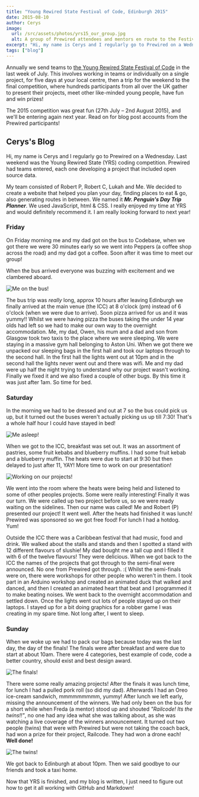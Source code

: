 ```yaml
---
title: "Young Rewired State Festival of Code, Edinburgh 2015"
date: 2015-08-10
author: Cerys
image:
  url: /src/assets/photos/yrs15_our_group.jpg
  alt: A group of Prewired attendees and mentors en route to the Festival of Code
excerpt: "Hi, my name is Cerys and I regularly go to Prewired on a Wednesday. Last weekend was the Young Rewired State (YRS) coding competition.  Prewired had teams entered, each one developing a project that included open source data. My team consisted of Robert P, Robert C, Lukah and Me."
tags: ["blog"]
---
```


Annually we send teams to [the Young Rewired State Festival of Code](http://festival.yrs.io) in the last week of July. This involves working in teams or individually on a single project, for five days at your local centre, then a trip for the weekend to the final competition, where hundreds participants from all over the UK gather to present their projects, meet other like-minded young people, have fun and win prizes!

The 2015 competition was great fun (27th July &ndash; 2nd August 2015), and we'll be entering again next year. Read on for blog post accounts from the Prewired participants!

## Cerys's Blog

Hi, my name is Cerys and I regularly go to Prewired on a Wednesday.  Last weekend was the Young Rewired State (YRS) coding competition.  Prewired had teams entered, each one developing a project that included open source data.

My team consisted of Robert P, Robert C, Lukah and Me.  We decided to create a website that helped you plan your day, finding places to eat & go, also generating routes in between.  We named it **_Mr. Penguin's Day Trip Planner_**.  We used JavaScript, html & CSS.  I really enjoyed my time at YRS and would definitely recommend it.  I am really looking forward to next year!  

### Friday

On Friday morning me and my dad got on the bus to Codebase, when we got there we were 30 minutes early so we went into Peppers (a coffee shop across the road) and my dad got a coffee.  Soon after it was time to meet our group!

When the bus arrived everyone was buzzing with excitement and we clambered aboard.

![Me on the bus!](../assets/photos/yrs15_on_the_bus.jpg)

The bus trip was _really_ long, approx 10 hours after leaving Edinburgh we finally arrived at the main venue (the ICC) at 8 o'clock (pm) instead of 6 o'clock (when we were due to arrive). Soon pizza arrived for us and it was yummy!!  Whilst we were having pizza the buses taking the under 14 year olds had left so we had to make our own way to the overnight accommodation.  Me, my dad, Owen, his mum and a dad and son from Glasgow took two taxis to the place where we were sleeping.  We were staying in a massive gym hall belonging to Aston Uni.  When we got there we unpacked our sleeping bags in the first hall and took our laptops through to the second hall.  In the first hall the lights went out at 10pm and in the second hall the lights never went out and there was wifi.  Me and my dad were up half the night trying to understand why our project wasn't working. Finally we fixed it and we also fixed a couple of other bugs. By this time it was just after 1am. So time for bed.  

### Saturday

In the morning we had to be dressed and out at 7 so the bus could pick us up, but it turned out the buses weren't actually picking us up till 7:30! That's a whole half hour I could have stayed in bed!

![Me asleep!](../assets/photos/yrs15_sleepy_head.jpg)

When we got to the ICC, breakfast was set out. It was an assortment of pastries, some fruit kebabs and blueberry muffins. I had some fruit kebab and a blueberry muffin. The heats were due to start at 9:30 but then delayed to just after 11, YAY! More time to work on our presentation!

![Working on our projects!](../assets/photos/yrs15_twitter10.jpg)

We went into the room where the heats were being held and listened to some of other peoples projects. Some were really interesting!  Finally it was our turn. We were called up two project before us, so we were ready waiting on the sidelines. Then our name was called! Me and Robert (P) presented our project! It went well. After the heats had finished it was lunch! Prewired was sponsored so we got free food! For lunch I had a hotdog. Yum!

Outside the ICC there was a Caribbean festival that had music, food and drink. We walked about the stalls and stands and then I spotted a stand with 12 different flavours of slushie!  My dad bought me a tall cup and I filled it with 6 of the twelve flavours! They were delicious. When we got back to the ICC the names of the projects that got through to the semi-final were announced. No one from Prewired got through. :( Whilst the semi-finals were on, there were workshops for other people who weren't in them. I took part in an Arduino workshop and created an animated duck that walked and danced, and then I created an animated heart that beat and I programmed it to make beating noises. We went back to the overnight accommodation and settled down. Once the lights went out lots of people stayed up on their laptops. I stayed up for a bit doing graphics for a robber game I was creating in my spare time. Not long after, I went to sleep.

### Sunday

When we woke up we had to pack our bags because today was the last day, the day of the finals! The finals were after breakfast and were due to start at about 10am.  There were 4 categories, best example of code, code a better country, should exist and best design award.

![The finals!](../assets/photos/yrs15_finals.jpg)

There were some really amazing projects!  After the finals it was lunch time, for lunch I had a pulled pork roll (so did my dad). Afterwards I had an Oreo ice-cream sandwich, mmmmmmmmm, yummy!  After lunch we left early, missing the announcement of the winners. We had only been on the bus for a short while when Freda (a mentor) stood up and shouted _"Railcode! Its the twins!!"_, no one had any idea what she was talking about, as she was watching a live coverage of the winners announcement. It turned out two people (twins) that were with Prewired but were not taking the coach back, had won a prize for their project, Railcode. They had won a drone each! **Well done!**

![The twins!](../assets/photos/yrs15_twitter09.png)

We got back to Edinburgh at about 10pm. Then we said goodbye to our friends and took a taxi home.  

Now that YRS is finished, and my blog is written, I just need to figure out how to get it all working with GitHub and Markdown!  
